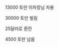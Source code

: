 <span style="color:#000ff;">13000</span> <span style="font-family:AppleSDGothicNeo-Regular;color:#000ff;">토만</span> <span style="font-family:AppleSDGothicNeo-Regular;color:#000ff;">이차장님</span> <span style="font-family:AppleSDGothicNeo-Regular;color:#000ff;">차용</span>

<span style="color:#000ff;">30000</span> <span style="font-family:AppleSDGothicNeo-Regular;color:#000ff;">토만</span> <span style="font-family:AppleSDGothicNeo-Regular;color:#000ff;">빌림</span>

<span style="color:#000ff;">25</span><span style="font-family:AppleSDGothicNeo-Regular;color:#000ff;">달러로</span> <span style="font-family:AppleSDGothicNeo-Regular;color:#000ff;">환전</span>

<span style="color:#000ff;">4500</span> <span style="font-family:AppleSDGothicNeo-Regular;color:#000ff;">토만</span> <span style="font-family:AppleSDGothicNeo-Regular;color:#000ff;">남음</span>
